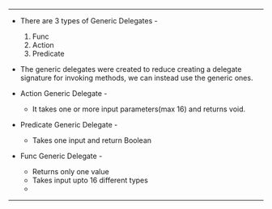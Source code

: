 
---
- There are 3 types of Generic Delegates - 
	1. Func
	2. Action
	3. Predicate
- The generic delegates were created to reduce creating a delegate signature for invoking methods, we can instead use the generic ones.

- Action Generic Delegate -
	- It takes one or more input parameters(max 16) and returns void.
- Predicate Generic Delegate -
	- Takes one input and return Boolean
- Func Generic Delegate - 
	- Returns only one value
	- Takes input upto 16 different types
	- 
---